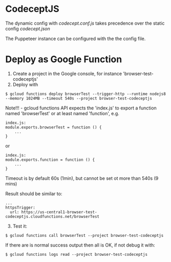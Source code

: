 # CodeceptJS

The dynamic config with *codecept.conf.js*
takes precedence over the static config *codecept.json*

The Puppeteer instance can be configured with the the config file.

# Deploy as Google Function

1. Create a project in the Google console, for instance 'browser-test-codeceptjs'
2. Deploy with
```
$ gcloud functions deploy browserTest --trigger-http --runtime nodejs8 --memory 1024MB --timeout 540s --project browser-test-codeceptjs
```
Note!!! - gcloud functions API expects the 'index.js' to export a function named 'browserTest' or at least named 'function', e.g.
```
index.js:
module.exports.browserTest = function () {
    ...
}
```
or 
```
index.js:
module.exports.function = function () {
    ...
}
```
Timeout is by default 60s (1min), but cannot be set ot more than 540s (9 mins)

Result should be similar to:
```
...
httpsTrigger:
  url: https://us-central1-browser-test-codeceptjs.cloudfunctions.net/browserTest
```  
 

3. Test it:
```
$ gcloud functions call browserTest --project browser-test-codeceptjs
```

If there are is normal success output then all is OK, if not debug it with:
```
$ gcloud functions logs read --project browser-test-codeceptjs
```
